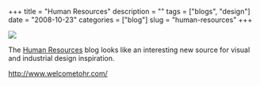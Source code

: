 +++
title = "Human Resources"
description = ""
tags = ["blogs", "design"]
date = "2008-10-23"
categories = ["blog"]
slug = "human-resources"
+++



  <div class="notebook-screenshot"><a href="http://www.welcometohr.com/"><img src="//konigi.com/media/bluga/wt4900651755bc4.jpg"/></a></div><p>The <a href="http://www.welcometohr.com/">Human Resources</a> blog looks like an interesting new source for visual and industrial design inspiration.</p>
    
  <a href="http://www.welcometohr.com/">http://www.welcometohr.com/</a>
